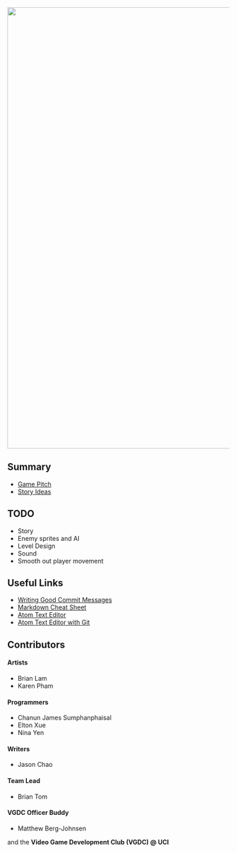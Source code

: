<img src="https://github.com/BTx123/VGDC_TheLastRobot/blob/master/logo_placeholder.jpg" width="1000px" />

## Summary
* [Game Pitch](https://github.com/BTx123/VGDC_TheLastRobot/blob/master/story/game_pitch.md#game-pitch)
* [Story Ideas](https://github.com/BTx123/VGDC_TheLastRobot/blob/master/story/story_ideas.md#story-ideas)


## TODO
* Story
* Enemy sprites and AI
* Level Design
* Sound
* Smooth out player movement

## Useful Links
* [Writing Good Commit Messages](https://github.com/erlang/otp/wiki/Writing-good-commit-messages)
* [Markdown Cheat Sheet](https://github.com/adam-p/markdown-here/wiki/Markdown-Cheatsheet)
* [Atom Text Editor](https://atom.io/)
* [Atom Text Editor with Git](https://atom.io/packages/git-plus)

## Contributors

#### Artists
* Brian Lam
* Karen Pham

#### Programmers
* Chanun James Sumphanphaisal
* Elton Xue
* Nina Yen

#### Writers
* Jason Chao

#### Team Lead
* Brian Tom

#### VGDC Officer Buddy
* Matthew Berg-Johnsen

and the **Video Game Development Club (VGDC) @ UCI**
